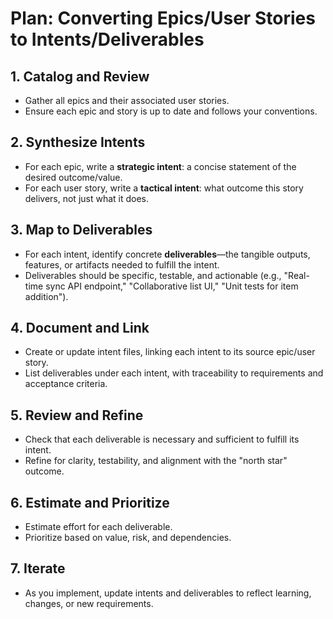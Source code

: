 # Plan: Converting Epics/User Stories to Intents/Deliverables

## 1. Catalog and Review
- Gather all epics and their associated user stories.
- Ensure each epic and story is up to date and follows your conventions.

## 2. Synthesize Intents
- For each epic, write a **strategic intent**: a concise statement of the desired outcome/value.
- For each user story, write a **tactical intent**: what outcome this story delivers, not just what it does.

## 3. Map to Deliverables
- For each intent, identify concrete **deliverables**—the tangible outputs, features, or artifacts needed to fulfill the intent.
- Deliverables should be specific, testable, and actionable (e.g., "Real-time sync API endpoint," "Collaborative list UI," "Unit tests for item addition").

## 4. Document and Link
- Create or update intent files, linking each intent to its source epic/user story.
- List deliverables under each intent, with traceability to requirements and acceptance criteria.

## 5. Review and Refine
- Check that each deliverable is necessary and sufficient to fulfill its intent.
- Refine for clarity, testability, and alignment with the "north star" outcome.

## 6. Estimate and Prioritize
- Estimate effort for each deliverable.
- Prioritize based on value, risk, and dependencies.

## 7. Iterate
- As you implement, update intents and deliverables to reflect learning, changes, or new requirements. 